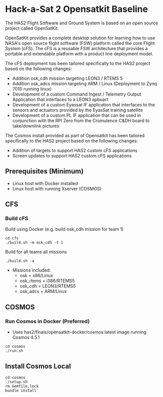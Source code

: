 # Hack-a-Sat 2 Opensatkit Baseline

The HAS2 Flight Software and Ground System is based on an open source project called OpenSatKit.

OpenSatKit provides a complete desktop solution for learning how to use NASA's open source flight software (FSW) platform called the core Flight System (cFS). The cFS is a reusable FSW architecture that provides a portable and extendable platform with a product line deployment model. 

The cFS deployment has been tailored specifically to the HAS2 project based on the following changes:

* Addition osk_cdh mission targeting LEON3 / RTEMS 5 
* Addition osk_adcs mission targeting ARM / Linux (Deployment to Zynq 7010 running linux)
* Development of a custom Command Ingest / Telemetry Output Application that interfaces to a LEON3 apbuart
* Development of a custom Eyassat IF application that interfaces to the sensors and actuators provided by the EyasSat training satellite
* Development of a custom PL IF application that can be used in conjunction with the RPI Zero from the Cromulence C&DH board to take/downlink pictures 

The Cosmos install provided as part of Opensatkit has been tailored specifically to the HAS2 project based on the following changes:

* Addition of targets to support HAS2 custom cFS applications
* Screen updates to support HAS2 custom cFS applications

## Prerequisites (Minimum)
* Linux host with Docker installed
* Linux host with running Xserver (COSMOS)

## CFS
### Build cFS

Build using Docker (e.g. build osk_cdh mission for team 1)
```shell
cd cfs
./build.sh -m osk_cdh -t 1
```

Build for all teams all missions
``` shell
./build.sh -a
```

* Missions included:
    * osk = x86/Linux
    * osk_rtems = i386/RTEMS5
    * osk_cdh = LEON3/RTEMS5
    * osk_adcs = ARM/Linux


## COSMOS
### Run Cosmos in Docker (Preferred)
- Uses has2/finals/opensatkit-docker/cosmos:latest image running Cosmos 4.5.1

```shell
cd cosmos
./run.sh
```

## Install Cosmos Local

```shell
cd cosmos
./setup.sh
rm Gemfile.lock
bundle install
```